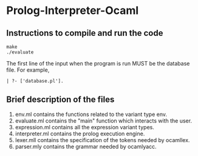 # Prolog-Interpreter-Ocaml

## Instructions to compile and run the code
```
make
./evaluate
```
The first line of the input when the program is run MUST be the database file. For example,
```
| ?- ['database.pl'].
```
## Brief description of the files
1. env.ml contains the functions related to the variant type env.
2. evaluate.ml contains the "main" function which interacts with the user.
3. expression.ml contains all the expression variant types.
4. interpreter.ml contains the prolog execution engine.
5. lexer.mll contains the specification of the tokens needed by ocamllex.
6. parser.mly contains the grammar needed by ocamlyacc.
